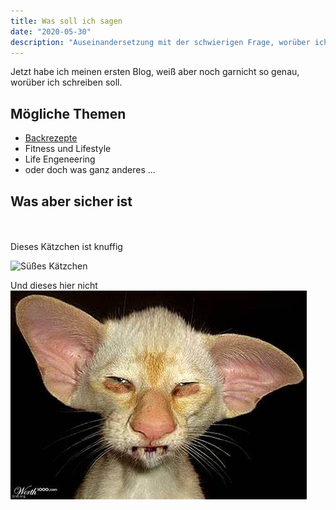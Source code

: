 ```yaml
---
title: Was soll ich sagen
date: "2020-05-30"
description: "Auseinandersetzung mit der schwierigen Frage, worüber ich schreiben soll"
---
```


Jetzt habe ich meinen ersten Blog, weiß aber noch garnicht so genau, worüber ich schreiben soll.

## Mögliche Themen

- [Backrezepte](https://www.lecker.de/rezepte/backen)
- Fitness und Lifestyle
- Life Engeneering
- oder doch was ganz anderes  ...

## Was aber **sicher** ist
<br>
<br>
Dieses Kätzchen ist knuffig

![Süßes Kätzchen](https://www.allmystery.de/i/bfKvFaO_491286341_c423338e63_b.jpg)

Und dieses hier nicht
![Hässliche Katze](./haessliche_Katze.jpg)


